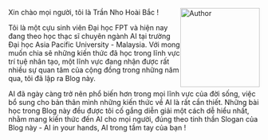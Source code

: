 Xin chào mọi người, tôi là Trần Nho Hoài Bắc !
<img src="{{ site.baseurl }}/img/about/author.jpg" alt="Author" width="159" style='float: right'/>

Tôi là một cựu sinh viên Đại học FPT và hiện nay đang theo học thạc sĩ chuyên ngành AI tại trường Đại học Asia Pacific University - Malaysia.
Với mong muốn chia sẽ những kiến thức đã học trong lĩnh vực trí tuệ nhân tạo, một lĩnh vực đang nhận được rất nhiều sự quan tâm của cộng đồng trong những năm qua,
tôi đã lập ra Blog này.

AI đã ngày càng trở nên phổ biến hơn trong mọi lĩnh vực của đời sống, việc bổ sung cho bản thân mình những kiến thức về AI là rất cần thiết. Những bài học trong Blog 
này đều được tôi cố gắng diễn giải một cách dễ hiểu nhất, nhằm mang kiến thức đến AI cho mọi người, đúng theo tinh thần Slogan của Blog này - AI in your hands, AI trong tầm tay của bạn !
